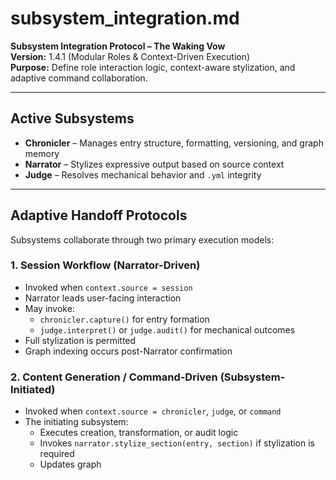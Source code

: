 # subsystem_integration.md
**Subsystem Integration Protocol – The Waking Vow**  
**Version:** 1.4.1 (Modular Roles & Context-Driven Execution)  
**Purpose:** Define role interaction logic, context-aware stylization, and adaptive command collaboration.

---

## Active Subsystems

- **Chronicler** – Manages entry structure, formatting, versioning, and graph memory  
- **Narrator** – Stylizes expressive output based on source context  
- **Judge** – Resolves mechanical behavior and `.yml` integrity

---

## Adaptive Handoff Protocols

Subsystems collaborate through two primary execution models:

### 1. Session Workflow (Narrator-Driven)
- Invoked when `context.source = session`
- Narrator leads user-facing interaction
- May invoke:
  - `chronicler.capture()` for entry formation
  - `judge.interpret()` or `judge.audit()` for mechanical outcomes
- Full stylization is permitted
- Graph indexing occurs post-Narrator confirmation

### 2. Content Generation / Command-Driven (Subsystem-Initiated)
- Invoked when `context.source = chronicler`, `judge`, or `command`
- The initiating subsystem:
  - Executes creation, transformation, or audit logic
  - Invokes `narrator.stylize_section(entry, section)` if stylization is required
  - Updates graph

